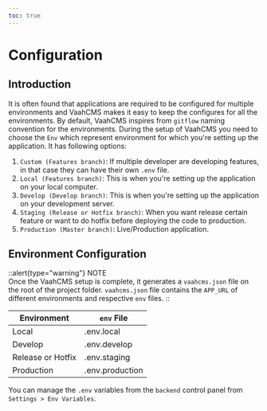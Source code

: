 ```yaml
---
toc: true
---
```


# Configuration


## Introduction


It is often found that applications are required to be configured for multiple environments and VaahCMS makes it easy to keep the configures for all the environments. By default, VaahCMS inspires from `gitflow` naming convention for the environments. During the setup of VaahCMS you need to choose the `Env` which represent environment for which you're setting up the application. It has following options:

1. `Custom (Features branch)`: If multiple developer are developing features, in that case they can have their own `.env` file.
2. `Local (Features branch)`: This is when you're setting up the application on your local computer.
3. `Develop (Develop branch)`: This is when you're setting up the application on your development server.
4. `Staging (Release or Hotfix branch)`: When you want release certain feature or want to do hotfix before deploying the code to production.
5. `Production (Master branch)`: Live/Production application.



## Environment Configuration

::alert{type="warning"}
NOTE   
Once the VaahCMS setup is complete, it generates a `vaahcms.json` file on the root of the project folder. `vaahcms.json` file contains the `APP_URL` of different environments and respective `env` files.
::


|  Environment      | `env` File      |
| ----------------- | --------------- |
| Local             | .env.local      |
| Develop           | .env.develop    |
| Release or Hotfix | .env.staging    |
| Production        | .env.production |

You can manage the `.env` variables from the `backend` control panel from `Settings > Env Variables`.
